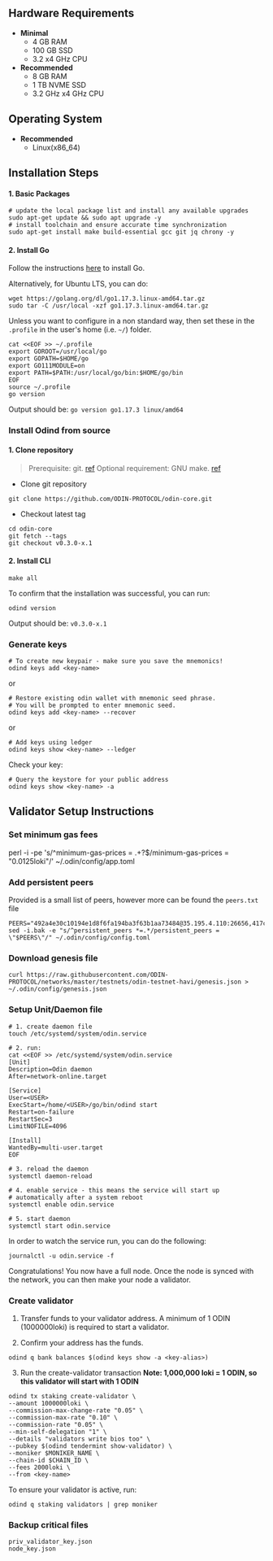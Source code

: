 ## Hardware Requirements
* **Minimal**
    * 4 GB RAM
    * 100 GB SSD
    * 3.2 x4 GHz CPU
* **Recommended**
    * 8 GB RAM
    * 1 TB NVME SSD
    * 3.2 GHz x4 GHz CPU

## Operating System

* **Recommended**
    * Linux(x86_64)

## Installation Steps
#### 1. Basic Packages
```bash:
# update the local package list and install any available upgrades 
sudo apt-get update && sudo apt upgrade -y 
# install toolchain and ensure accurate time synchronization 
sudo apt-get install make build-essential gcc git jq chrony -y
```

#### 2. Install Go
Follow the instructions [here](https://golang.org/doc/install) to install Go.

Alternatively, for Ubuntu LTS, you can do:
```bash:
wget https://golang.org/dl/go1.17.3.linux-amd64.tar.gz
sudo tar -C /usr/local -xzf go1.17.3.linux-amd64.tar.gz
```

Unless you want to configure in a non standard way, then set these in the `.profile` in the user's home (i.e. `~/`) folder.

```bash:
cat <<EOF >> ~/.profile
export GOROOT=/usr/local/go
export GOPATH=$HOME/go
export GO111MODULE=on
export PATH=$PATH:/usr/local/go/bin:$HOME/go/bin
EOF
source ~/.profile
go version
```

Output should be: `go version go1.17.3 linux/amd64`


### Install Odind from source

#### 1. Clone repository

>Prerequisite: git. [ref](https://github.com/git/git)
>Optional requirement: GNU make. [ref](https://www.gnu.org/software/make/manual/html_node/index.html)
* Clone git repository
```shell
git clone https://github.com/ODIN-PROTOCOL/odin-core.git
```
* Checkout latest tag
```shell
cd odin-core
git fetch --tags
git checkout v0.3.0-x.1
```
#### 2. Install CLI
```shell
make all
```
	
To confirm that the installation was successful, you can run:

```bash:
odind version
```
Output should be: `v0.3.0-x.1`

### Generate keys

```bash:
# To create new keypair - make sure you save the mnemonics!
odind keys add <key-name> 
```

or
```
# Restore existing odin wallet with mnemonic seed phrase. 
# You will be prompted to enter mnemonic seed. 
odind keys add <key-name> --recover
```
or
```
# Add keys using ledger
odind keys show <key-name> --ledger
```

Check your key:
```
# Query the keystore for your public address 
odind keys show <key-name> -a
```

## Validator Setup Instructions

### Set minimum gas fees
perl -i -pe 's/^minimum-gas-prices = .+?$/minimum-gas-prices = "0.0125loki"/' ~/.odin/config/app.toml

### Add persistent peers
Provided is a small list of peers, however more can be found the `peers.txt` file
```bash:
PEERS="492a4e30c10194e1d8f6fa194ba3f63b1aa73484@35.195.4.110:26656,417c2df701780c7f8751bc4a298411374082ef9e@34.78.138.110:26656,ea43cac04a556d01050a09a5699c3ba272a91116@34.78.239.23:26656,4edb332575e5108b131f0a7c0d9ac237569634ad@34.77.171.169:26656"
sed -i.bak -e "s/^persistent_peers *=.*/persistent_peers = \"$PEERS\"/" ~/.odin/config/config.toml
```

### Download genesis file
```bash:
curl https://raw.githubusercontent.com/ODIN-PROTOCOL/networks/master/testnets/odin-testnet-havi/genesis.json > ~/.odin/config/genesis.json
```

### Setup Unit/Daemon file

```bash:
# 1. create daemon file
touch /etc/systemd/system/odin.service

# 2. run:
cat <<EOF >> /etc/systemd/system/odin.service
[Unit]
Description=Odin daemon
After=network-online.target

[Service]
User=<USER>
ExecStart=/home/<USER>/go/bin/odind start
Restart=on-failure
RestartSec=3
LimitNOFILE=4096

[Install]
WantedBy=multi-user.target
EOF

# 3. reload the daemon
systemctl daemon-reload

# 4. enable service - this means the service will start up 
# automatically after a system reboot
systemctl enable odin.service

# 5. start daemon
systemctl start odin.service
```

In order to watch the service run, you can do the following:
```
journalctl -u odin.service -f
```

Congratulations! You now have a full node. Once the node is synced with the network, 
you can then make your node a validator.


### Create validator
1. Transfer funds to your validator address. A minimum of 1 ODIN (1000000loki) is required to start a validator.

2. Confirm your address has the funds.

```
odind q bank balances $(odind keys show -a <key-alias>)
```

3. Run the create-validator transaction
**Note: 1,000,000 loki = 1 ODIN, so this validator will start with 1 ODIN**

```bash:
odind tx staking create-validator \ 
--amount 1000000loki \ 
--commission-max-change-rate "0.05" \ 
--commission-max-rate "0.10" \ 
--commission-rate "0.05" \ 
--min-self-delegation "1" \ 
--details "validators write bios too" \ 
--pubkey $(odind tendermint show-validator) \ 
--moniker $MONIKER_NAME \ 
--chain-id $CHAIN_ID \ 
--fees 2000loki \
--from <key-name>
```

To ensure your validator is active, run:
```
odind q staking validators | grep moniker
```

### Backup critical files
```bash:
priv_validator_key.json
node_key.json
```
